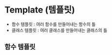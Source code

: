 # Template (템플릿)
- 함수 템플릿 : 여러 함수를 만들어내는 함수의 틀
- 클래스 템플릿 : 여러 클래스를 만들어내는 클래스의 틀

## 함수 템플릿



























